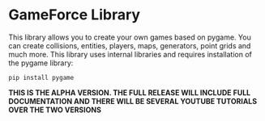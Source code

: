 # GameForce Library
This library allows you to create your own games based on pygame. You can create collisions, entities, players, maps, generators, point grids and much more.
This library uses internal libraries and requires installation of the pygame library:
```
pip install pygame
```
<b>THIS IS THE ALPHA VERSION. THE FULL RELEASE WILL INCLUDE FULL DOCUMENTATION AND THERE WILL BE SEVERAL YOUTUBE TUTORIALS OVER THE TWO VERSIONS</b>